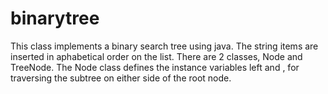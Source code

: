 # binarytree
This class implements a binary search tree using java.  The string items are inserted 
in aphabetical order on the list.  There are 2 classes, Node and TreeNode.  The Node
class defines the instance variables left and , for traversing the subtree on either 
side of the root node. 
